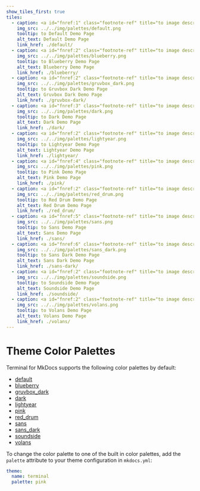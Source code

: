 ```yaml
---
show_tiles_first: true
tiles:
  - caption: <a id="fnref:1" class="footnote-ref" title="to image description" alt="to Default palette description." href="#fn:1">Default</a>
    img_src: ../../img/palettes/default.png
    tooltip: to Default Demo Page 
    alt_text: Default Demo Page
    link_href: ./default/
  - caption: <a id="fnref:2" class="footnote-ref" title="to image description" alt="to Blueberry palette description." href="#fn:2">Blueberry</a>
    img_src: ../../img/palettes/blueberry.png
    tooltip: to Blueberry Demo Page
    alt_text: Blueberry Demo Page
    link_href: ./blueberry/
  - caption: <a id="fnref:2" class="footnote-ref" title="to image description" alt="to Gruvbox Dark palette description." href="#fn:2">Gruvbox Dark</a>
    img_src: ../../img/palettes/gruvbox_dark.png
    tooltip: to Gruvbox Dark Demo Page
    alt_text: Gruvbox Dark Demo Page
    link_href: ./gruvbox-dark/
  - caption: <a id="fnref:3" class="footnote-ref" title="to image description" alt="to Dark palette description." href="#fn:3">Dark</a>
    img_src: ../../img/palettes/dark.png
    tooltip: to Dark Demo Page 
    alt_text: Dark Demo Page
    link_href: ./dark/
  - caption: <a id="fnref:2" class="footnote-ref" title="to image description" alt="to Lightyear palette description." href="#fn:2">Lightyear</a>
    img_src: ../../img/palettes/lightyear.png
    tooltip: to Lightyear Demo Page
    alt_text: Lightyear Demo Page
    link_href: ./lightyear/
  - caption: <a id="fnref:4" class="footnote-ref" title="to image description" alt="to Pink palette description." href="#fn:4">Pink</a>
    img_src: ../../img/palettes/pink.png
    tooltip: to Pink Demo Page
    alt_text: Pink Demo Page
    link_href: ./pink/        
  - caption: <a id="fnref:2" class="footnote-ref" title="to image description" alt="to Red Drum palette description." href="#fn:2">Red Drum</a>
    img_src: ../../img/palettes/red_drum.png
    tooltip: to Red Drum Demo Page
    alt_text: Red Drum Demo Page
    link_href: ./red_drum/
  - caption: <a id="fnref:5" class="footnote-ref" title="to image description" alt="to Sans palette description." href="#fn:5">Sans</a>
    img_src: ../../img/palettes/sans.png
    tooltip: to Sans Demo Page
    alt_text: Sans Demo Page
    link_href: ./sans/    
  - caption: <a id="fnref:6" class="footnote-ref" title="to image description" alt="to Sans Dark palette description." href="#fn:6">Sans Dark</a>
    img_src: ../../img/palettes/sans_dark.png
    tooltip: to Sans Dark Demo Page 
    alt_text: Sans Dark Demo Page
    link_href: ./sans-dark/ 
  - caption: <a id="fnref:2" class="footnote-ref" title="to image description" alt="to Soundside palette description." href="#fn:2">Soundside</a>
    img_src: ../../img/palettes/soundside.png
    tooltip: to Soundside Demo Page
    alt_text: Soundside Demo Page
    link_href: ./soundside/  
  - caption: <a id="fnref:2" class="footnote-ref" title="to image description" alt="to Volans palette description." href="#fn:2">Volans</a>
    img_src: ../../img/palettes/volans.png
    tooltip: to Volans Demo Page
    alt_text: Volans Demo Page
    link_href: ./volans/         
---
```


# Theme Color Palettes
Terminal for MkDocs supports the following color palettes by default:

  - [default](default.md)
  - [blueberry](blueberry.md)
  - [gruvbox_dark](gruvbox-dark.md)
  - [dark](dark.md)
  - [lightyear](lightyear.md)
  - [pink](pink.md)
  - [red_drum](red_drum.md)
  - [sans](sans.md)
  - [sans_dark](sans-dark.md)
  - [soundside](soundside.md)
  - [volans](volans.md)

To change the color palette to one of the built in color palettes, add the `palette` attribute to your theme configuration in `mkdocs.yml`:

```yaml
theme:
  name: terminal
  palette: pink
```

[^1]: white background and light blue hyperlinks.
[^2]: cream background and navy blue hyperlinks
[^3]: dark grey background, orange hyperlinks, and light yellow text.
[^4]: black background, light blue hyperlinks, and white text.
[^5]: hint of green background and pigment indigo hyperlinks
[^6]: white background and pink hyperlinks.
[^7]: double colonial white background and red berry hyperlinks.
[^8]: white background, light blue hyperlinks, and sans font.
[^9]: black background, light blue hyperlinks, and white text in sans font.
[^10]: peach background and sherpa blue hyperlinks.
[^11]: beige background and millbrook hyperlinks.